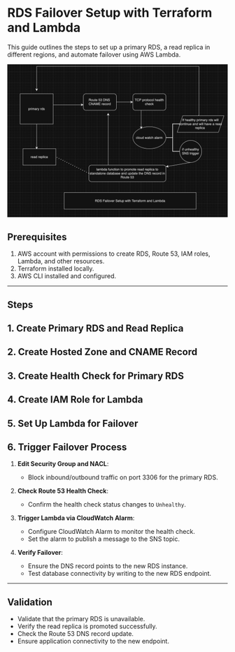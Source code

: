# RDS Failover Setup with Terraform and Lambda

This guide outlines the steps to set up a primary RDS, a read replica in different regions, and automate failover using AWS Lambda.

![Architecture Diagram](images/arch.png)


## Prerequisites

1. AWS account with permissions to create RDS, Route 53, IAM roles, Lambda, and other resources.
2. Terraform installed locally.
3. AWS CLI installed and configured.

---

## Steps

## 1. Create Primary RDS and Read Replica
## 2. Create Hosted Zone and CNAME Record
## 3. Create Health Check for Primary RDS
## 4. Create IAM Role for Lambda
## 5. Set Up Lambda for Failover
## 6. Trigger Failover Process

1. **Edit Security Group and NACL**:
   - Block inbound/outbound traffic on port 3306 for the primary RDS.

2. **Check Route 53 Health Check**:
   - Confirm the health check status changes to `Unhealthy`.

3. **Trigger Lambda via CloudWatch Alarm**:
   - Configure CloudWatch Alarm to monitor the health check.
   - Set the alarm to publish a message to the SNS topic.

4. **Verify Failover**:
   - Ensure the DNS record points to the new RDS instance.
   - Test database connectivity by writing to the new RDS endpoint.

---

## Validation

- Validate that the primary RDS is unavailable.
- Verify the read replica is promoted successfully.
- Check the Route 53 DNS record update.
- Ensure application connectivity to the new endpoint.
